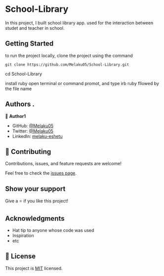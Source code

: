 # School-Library
In this project, I built school library app. used for the interaction between studet and teacher in school.

## Getting Started
to run the project locally, clone the project using the command

`git clone https://github.com/Melaku05/School-Library.git`

cd School-Library

install ruby
open terminal or command promot, and type 
irb
ruby fllowed by the file name

## Authors .

👤 **Author1**

- GitHub: [@Melaku05](https://github.com/Melaku05)
- Twitter: [@Melaku05](https://twitter.com/melaku)
- LinkedIn: [melaku-eshetu](https://www.linkedin.com/in/melaku-eshetu/)

## 🤝 Contributing

Contributions, issues, and feature requests are welcome!

Feel free to check the [issues page](../../issues/).

## Show your support

Give a ⭐️ if you like this project!

## Acknowledgments

- Hat tip to anyone whose code was used
- Inspiration
- etc

## 📝 License

This project is [MIT](./MIT.md) licensed.
